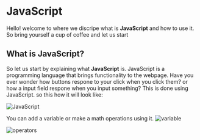 # JavaScript

Hello! welcome to where we discripe what is **JavaScript** and how to use it. So bring yourself a cup of coffee and let us start

## What is JavaScript?

So let us start by explaining what **JavaScript** is. JavaScript is a programming language that brings functionality to the webpage. Have you ever wonder how buttons respone to your click when you click them? or how a input field respone when you input something?
This is done using JavaScript. so this how it will look like:

![JavaScript](https://www.simplethread.com/wp-content/uploads/2019/12/mikes_code-1.jpg)

You can add a variable or make a math operations using it.
![variable](https://lh3.googleusercontent.com/-YXC3gtpMlko/X3HA5DHH6MI/AAAAAAAAB3Q/VYM81zAFldY-cItuj7GMYA0Xy7Fy0GWBgCLcBGAsYHQ/image.png)

![operators](https://dotnettutorials.net/wp-content/uploads/2020/02/JavaScript-Operators.png)